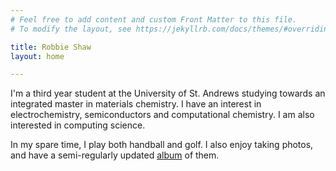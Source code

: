 ```yaml
---
# Feel free to add content and custom Front Matter to this file.
# To modify the layout, see https://jekyllrb.com/docs/themes/#overriding-theme-defaults

title: Robbie Shaw
layout: home

---
```


I'm a third year student at the University of St. Andrews studying towards an integrated master in materials chemistry. I have an interest in electrochemistry, semiconductors and computational chemistry. I am also interested in computing science. 

In my spare time, I play both handball and golf. I also enjoy taking photos, and have a semi-regularly updated [album](photos) of them.
